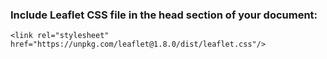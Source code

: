 ### Include Leaflet CSS file in the head section of your document:

    <link rel="stylesheet" href="https://unpkg.com/leaflet@1.8.0/dist/leaflet.css"/>

